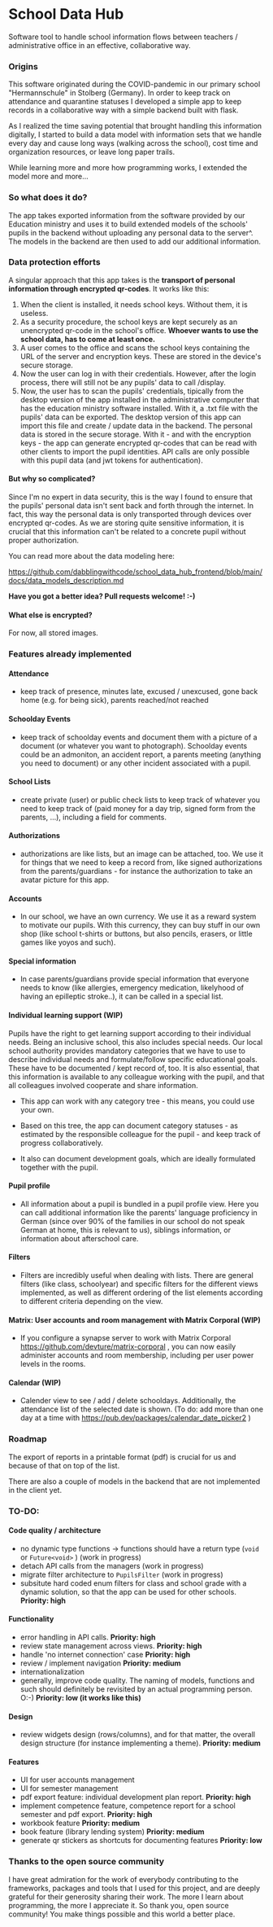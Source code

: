 # School Data Hub

Software tool to handle school information flows between teachers / administrative office in an effective, collaborative way.

### Origins

This software originated during the COVID-pandemic in our primary school "Hermannschule" in Stolberg (Germany). In order to keep track on attendance and quarantine statuses I developed a simple app to keep records in a collaborative way with a simple backend built with flask.

As I realized the time saving potential that brought handling this information digitally, I started to build a data model with information sets that we handle every day and cause long ways (walking across the school), cost time and organization resources, or leave long paper trails.

While learning more and more how programming works, I extended the model more and more...

### So what does it do?

The app takes exported information from the software provided by our Education ministry and uses it to build extended models of the schools' pupils in the backend  without uploading any personal data to the server^. The models in the backend are then used to add our additional information.

### Data protection efforts

A singular approach that this app takes is the **transport of personal information through encrypted qr-codes**. It works like this:

1. When the client is installed, it needs school keys. Without them, it is useless.
2. As a security procedure, the school keys are kept securely as an unencrypted qr-code in the school's office. **Whoever wants to use the school data, has to come at least once.**
3. A user comes to the office and scans the school keys containing the URL of the server and encryption keys. These are stored in the device's secure storage.
4. Now the user can log in with their credentials. However, after the login process, there will still not be any pupils' data to call /display.
5. Now, the user has to scan the pupils' credentials, tipically from the desktop version of the app installed in the administrative computer that has the education ministry software installed. With it, a .txt file with the pupils' data can be exported. The desktop version of this app can import this file and create / update data in the backend. The personal data is stored in the secure storage. With it - and with the encryption keys - the app can generate encrypted qr-codes that can be read with other clients to import the pupil identities. API calls are only possible with this pupil data (and jwt tokens for authentication).

#### But why so complicated?

Since I'm no expert in data security, this is the way I found to ensure that the pupils' personal data isn't sent back and forth through the internet. In fact, this way the personal data is only transported through devices over encrypted qr-codes. As we are storing quite sensitive information, it is crucial that this information can't be related to a concrete pupil without proper authorization.

You can read more about the data modeling here:

https://github.com/dabblingwithcode/school_data_hub_frontend/blob/main/docs/data_models_description.md

**Have you got a better idea? Pull requests welcome! :-)**

#### What else is encrypted?

For now, all stored images.

### Features already implemented

#### Attendance

- keep track of presence, minutes late, excused / unexcused, gone back home (e.g. for being sick), parents reached/not reached

#### Schoolday Events

- keep track of schoolday events and document them with a picture of a document (or whatever you want to photograph). Schoolday events could be an admoniton, an accident report, a parents meeting (anything you need to document) or any other incident associated with a pupil.
  
#### School Lists

- create private (user) or public check lists to keep track of whatever you need to keep track of (paid money for a day trip, signed form from the parents, ...), including a field for comments.
  
#### Authorizations

- authorizations are like lists, but an image can be attached, too. We use it for things that we need to keep a record from, like signed authorizations from the parents/guardians - for instance the authorization to take an avatar picture for this app.
  
#### Accounts

- In our school, we have an own currency. We use it as a reward system to motivate our pupils. With this currency, they can buy stuff in our own shop (like school t-shirts or buttons, but also pencils, erasers, or little games like yoyos and such).

#### Special information

- In case parents/guardians provide special information that everyone needs to know (like allergies, emergency medication, likelyhood of having an epilleptic stroke..), it can be called in a special list.

#### Individual learning support (WIP)

Pupils have the right to get learning support according to their individual needs. Being an inclusive school, this also includes special needs. Our local school authority provides mandatory categories that we have to use to describe individual needs and formulate/follow specific educational goals. These have to be documented / kept record of, too. It is also essential, that this information is available to any colleague working with the pupil, and that all colleagues involved cooperate and share information.

- This app can work with any category tree - this means, you could use your own.

- Based on this tree, the app can document category statuses - as estimated by the responsible colleague for the pupil - and keep track of progress collaboratively.

- It also can document development goals, which are ideally formulated together with the pupil. 

#### Pupil profile

- All information about a pupil is bundled in a pupil profile view. Here you can call additional information like the parents' language proficiency in German (since over 90% of the families in our school do not speak German at home, this is relevant to us), siblings information, or information about afterschool care.

#### Filters

- Filters are incredibly useful when dealing with lists. There are general filters (like class, schoolyear) and specific filters for the different views implemented, as well as different ordering of the list elements according to different criteria depending on the view.

#### Matrix: User accounts and room management with Matrix Corporal (WIP)

- If you configure a synapse server to work with Matrix Corporal https://github.com/devture/matrix-corporal , you can now easily administer accounts and room membership, including per user power levels in the rooms.

#### Calendar (WIP)

- Calender view to see  / add / delete schooldays. Additionally, the attendance list of the selected date is shown. (To do: add more than one day at a time with https://pub.dev/packages/calendar_date_picker2 )

### Roadmap

The export of reports in a printable format (pdf) is crucial for us and because of that on top of the list.

There are also a couple of models in the backend that are not implemented in the client yet.

### TO-DO:

#### Code quality / architecture

- no dynamic type functions -> functions should have a return type (`void` or `Future<void>` )  (work in progress)
- detach API calls from the managers (work in progress)
- migrate filter architecture to `PupilsFilter` (work in progress)
- subsitute hard coded enum filters for class and school grade with a dynamic solution, so that the app can be used for other schools. **Priority: high**
  
#### Functionality

- error handling in API calls. **Priority: high**
- review state management across views. **Priority: high**
- handle 'no internet connection' case **Priority: high**
- review / implement navigation **Priority: medium**
- internationalization
- generally, improve code quality. The naming of models, functions and such should definitely be revisited by an actual programming person. O:-) **Priority: low (it works like this)**

#### Design

- review widgets design (rows/columns), and for that matter, the overall design structure (for instance implementing a theme). **Priority: medium**
  
#### Features

- UI for user accounts management
- UI for semester management
- pdf export feature: individual development plan report. **Priority: high**
- implement competence feature, competence report for a school semester and pdf export. **Priority: high**
- workbook feature **Priority: medium**
- book feature (library lending system) **Priority: medium**
- generate qr stickers as shortcuts for documenting features **Priority: low**

### Thanks to the open source community

I have great admiration for the work of everybody contributing to the frameworks, packages and tools that I used for this project, and are deeply grateful for their generosity sharing their work. The more I learn about programming, the more I appreciate it. So thank you, open source community! You make things possible and this world a better place.
